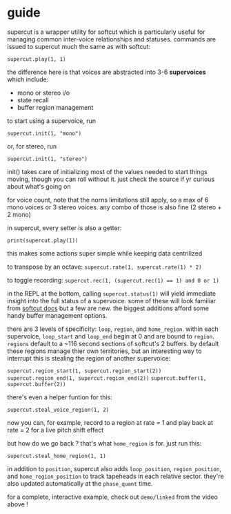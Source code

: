 # guide

supercut is a wrapper utility for softcut which is particularly useful for managing common inter-voice relationships and statuses. commands are issued to supercut much the same as with softcut:

`supercut.play(1, 1)`

the difference here is that voices are abstracted into 3-6 **supervoices** which include:
- mono or stereo i/o
- state recall
- buffer region management

to start using a supervoice, run

`supercut.init(1, "mono")`

or, for stereo, run

`supercut.init(1, "stereo")`

init() takes care of initializing most of the values needed to start things moving, though you can roll without it. just check the source if yr curious about what's going on

for voice count, note that the norns limitations still apply, so a max of 6 mono voices or 3 stereo voices. any combo of those is also fine (2 stereo + 2 mono)

in supercut, every setter is also a getter:

`print(supercut.play(1))`

this makes some actions super simple while keeping data centrilized

to transpose by an octave:
`supercut.rate(1, supercut.rate(1) * 2)`

to toggle recording:
`supercut.rec(1, (supercut.rec(1) == 1) and 0 or 1)`

in the REPL at the bottom, calling `supercut.status(1)` will yield immediate insight into the full status of a supervoice. some of these will look familiar from [softcut docs](http://norns.local/doc/modules/softcut.html) but a few are new. the biggest additions afford some handy buffer management options.

there are 3 levels of specificity: `loop`, `region`, and `home_region`. within each supervoice, `loop_start` and `loop_end` begin at 0 and are bound to `region`. `regions` default to a ~116 second sections of softcut's 2 buffers. by default these regions manage thier own territories, but an interesting way to interrupt this is stealing the region of another supervoice:

`supercut.region_start(1, supercut.region_start(2))`
`supercut.region_end(1, supercut.region_end(2))`
`supercut.buffer(1, supercut.buffer(2))`

there's even a helper funtion for this:

`supercut.steal_voice_region(1, 2)`

now you can, for example, record to a region at rate = 1 and play back at rate = 2 for a live pitch shift effect

but how do we go back ? that's what `home_region` is for. just run this:

`supercut.steal_home_region(1, 1)`

in addition to `position`, supercut also adds `loop_position`, `region_position`, and `home_region_position` to track tapeheads in each relative sector. they're also updated automatically at the `phase_quant` time.

for a complete, interactive example, check out `demo/linked` from the video above !
